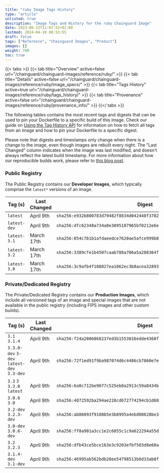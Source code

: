 ```yaml
---
title: "ruby Image Tags History"
type: "article"
unlisted: true
description: "Image Tags and History for the ruby Chainguard Image"
date: 2023-06-22T11:07:52+02:00
lastmod: 2024-04-10 00:53:55
draft: false
tags: ["Reference", "Chainguard Images", "Product"]
images: []
weight: 700
toc: true
---
```


{{< tabs >}}
{{< tab title="Overview" active=false url="/chainguard/chainguard-images/reference/ruby/" >}}
{{< tab title="Details" active=false url="/chainguard/chainguard-images/reference/ruby/image_specs/" >}}
{{< tab title="Tags History" active=true url="/chainguard/chainguard-images/reference/ruby/tags_history/" >}}
{{< tab title="Provenance" active=false url="/chainguard/chainguard-images/reference/ruby/provenance_info/" >}}
{{</ tabs >}}

The following tables contains the most recent tags and digests that can be used to pin your Dockerfile to a specific build of this image. Check our guide on [Using the Tag History API](/chainguard/chainguard-images/using-the-tag-history-api/) for information on how to fetch all tags from an image and how to pin your Dockerfile to a specific digest.

Please note that digests and timestamps only change when there is a change to the image, even though images are rebuilt every night. The "Last Changed" column indicates when the image was last modified, and doesn't always reflect the latest build timestamp. For more information about how our reproducible builds work, please refer to [this blog post](https://www.chainguard.dev/unchained/reproducing-chainguards-reproducible-image-builds).

### Public Registry
The Public Registry contains our **Developer Images**, which typically comprise the `latest*` versions of an image.

| Tag (s)       | Last Changed | Digest                                                                    |
|---------------|--------------|---------------------------------------------------------------------------|
|  `latest`     | April 9th    | `sha256:e932b800783d79482f8834d042440f370216c2bea3dcf4be44d674673c44c2c6` |
|  `latest-dev` | April 9th    | `sha256:dfc62348a734a0e3095187965bf0212e6e70493c5f78b7ed2b68acccf2ae35d7` |
|  `latest-3.1` | March 17th   | `sha256:054c7b1b1afdaeedce7620ae5afce999b888f93bc8983ae7e6d8c0efb603a2e4` |
|  `latest-3.2` | March 17th   | `sha256:3389cfe1b4507caab788a706a5a288364fb74793b6a4322184a4f9a138ee8627` |
|  `latest-3.0` | March 17th   | `sha256:3c9afb4f188827ea1062ec3b8acea32893236a0d7df31e0498df93486cff0978` |


### Private/Dedicated Registry
The Private/Dedicated Registry contains our **Production Images**, which include all versioned tags of an image and special images that are not available in the public registry (including FIPS images and other custom builds).

| Tag (s)                                     | Last Changed | Digest                                                                    |
|---------------------------------------------|--------------|---------------------------------------------------------------------------|
|  `3.1` `3.1.4`                              | April 9th    | `sha256:f24a2006868237ed3b1553016edde4368f8a7662fd4b849c5afca4394d1248ab` |
|  `3.3.0-dev` `3-dev` `latest-dev` `3.3-dev` | April 9th    | `sha256:72f1ed91f9ba987074d6c4486cb7860e7e68651556e1f473c8a7ae31a5f2dbcd` |
|  `3.3` `3` `3.3.0` `latest`                 | April 9th    | `sha256:6a0c712be9077c525eb8a2913c59a8434b0f97de7cd11162e1dfcc5c2e88359b` |
|  `3.0.6` `3.0`                              | April 9th    | `sha256:4072592ba294ae228cd672774294cb1d68d01f9dd89027e9e75899eb6ce09cc5` |
|  `3.2-dev` `3.2.3-dev`                      | April 9th    | `sha256:ab86093f9108b5e3b8995a4ebd08628be361fd476ebbd588b06d4f9b7628fdf1` |
|  `3.0-dev` `3.0.6-dev`                      | April 9th    | `sha256:ff8a901a3cc1e2c6055c1c9a622294a55d6c5da9de702cac85e5772c4367471e` |
|  `3.2` `3.2.3`                              | April 9th    | `sha256:dfb43ce5bce163e3c9203efbf503d8e60add645d09044957a56db8e459d2ba4a` |
|  `3.1.4-dev` `3.1-dev`                      | April 9th    | `sha256:46995ab562bdb20ee54798513b6d33ab8f28fdbd80b5aa17e4e53bf5c08a666f` |

